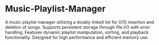 # Music-Playlist-Manager
A music playlist manager utilizing a doubly linked list for O(1) insertion and deletion of songs. Supports persistent storage through file I/O with error handling. Features dynamic playlist manipulation, sorting, and playback functionality. Designed for high performance and efficient memory use.

